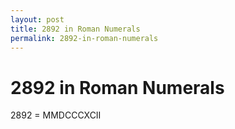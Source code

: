 ```yaml
---
layout: post
title: 2892 in Roman Numerals
permalink: 2892-in-roman-numerals
---
```


# 2892 in Roman Numerals

2892 = MMDCCCXCII

